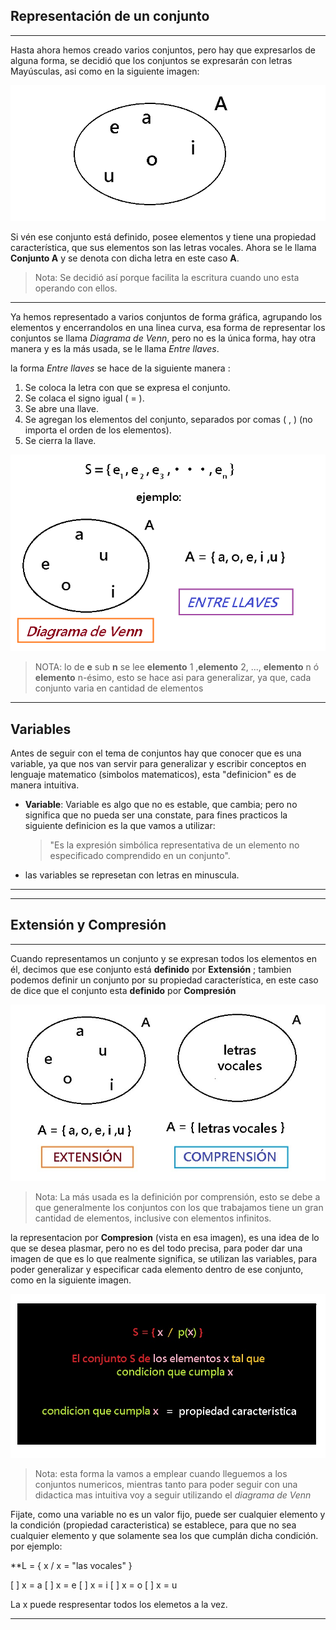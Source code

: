 ## **Representación de un conjunto**
___
Hasta ahora hemos creado varios conjuntos, pero hay que expresarlos de alguna forma, se decidió que los conjuntos se expresarán con letras Mayúsculas, asi como en la siguiente imagen: 

![imagen](/imagenes/imagen5.jpg)

Si vén ese conjunto está definido, posee elementos y tiene una propiedad característica, que sus elementos son las letras vocales. Ahora se le llama **Conjunto A** y se denota con dicha letra en este caso **A**.

>Nota: Se decidió así porque facilita la escritura cuando uno esta operando con ellos.
---
Ya hemos representado a varios conjuntos de forma gráfica, agrupando los elementos y encerrandolos en una linea curva, esa forma de representar los conjuntos se llama *Diagrama de Venn*, pero no es la única forma, hay otra manera y es la más usada, se le llama *Entre llaves*.

la forma *Entre llaves* se hace de la siguiente manera :

1. Se coloca la letra con que se expresa el conjunto.
2. Se colaca el signo igual ( = ).
3. Se abre una llave.
4. Se agregan los elementos del conjunto, separados por comas ( , ) (no importa el orden de los elementos).
5. Se cierra la llave.

![](/imagenes/imagen6.jpg)
>NOTA: lo de **e** sub **n** se lee **elemento** 1 ,**elemento** 2, ..., **elemento** n ó **elemento** n-ésimo, esto se hace asi para generalizar, ya que, cada conjunto varia en cantidad de elementos
___

## **Variables**  
Antes de seguir con el tema de conjuntos hay que conocer que es una variable, ya que nos van servir para generalizar y escribir conceptos en lenguaje matematico (simbolos matematicos), esta "definicion" es de manera intuitiva.

- **Variable**: Variable es algo que no es estable, que cambia; pero no significa que no pueda ser una constate, para fines practicos la siguiente definicion es la que vamos a utilizar: 
   >"Es la expresión simbólica representativa de un elemento no especificado comprendido en un conjunto".

- las variables se represetan con letras en minuscula.
___
---
## **Extensión y Compresión** 
---
Cuando representamos un conjunto y se expresan todos los elementos en él, decimos que ese conjunto está **definido** por **Extensión** ; tambien podemos definir un conjunto por su propiedad característica, en este caso de dice que el conjunto esta **definido** por **Compresión**

![](/imagenes/imagen7.jpg)
> Nota: La más usada es la definición por comprensión, esto se debe a que generalmente los conjuntos con los que trabajamos tiene un gran cantidad de elementos, inclusive con elementos infinitos. 

la representacion por **Compresion** (vista en esa imagen), es una idea de lo que se desea plasmar, pero no es del todo precisa, para poder dar una imagen de que es lo que realmente significa, se utilizan las variables, para poder generalizar y especificar cada elemento dentro de ese conjunto, como en la siguiente imagen.

![](/imagenes/imagen7.1.jpg)


> Nota: esta forma la vamos a emplear cuando lleguemos a los conjuntos numericos, mientras tanto para poder seguir con una didactica mas intuitiva voy a seguir utilizando el *diagrama de Venn*

Fijate, como una variable no es un valor fijo, puede ser cualquier elemento y la condición (propiedad caracteristica) se establece, para que no sea cualquier elemento y que solamente sea los que cumplán dicha condición. por ejemplo:

**L = { x / x = "las vocales" }

[ ] x = a
[ ] x = e
[ ] x = i
[ ] x = o
[ ] x = u

La x puede respresentar todos los elemetos a la vez. 

___
